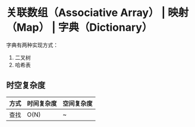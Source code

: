 # 关联数组（Associative Array） | 映射（Map） | 字典（Dictionary）

字典有两种实现方式：

1. 二叉树
2. 哈希表

## 时空复杂度

| 方式 | 时间复杂度 | 空间复杂度 |
| ---- | ---------- | ---------- |
| 查找 | O(N)       | ~          |
